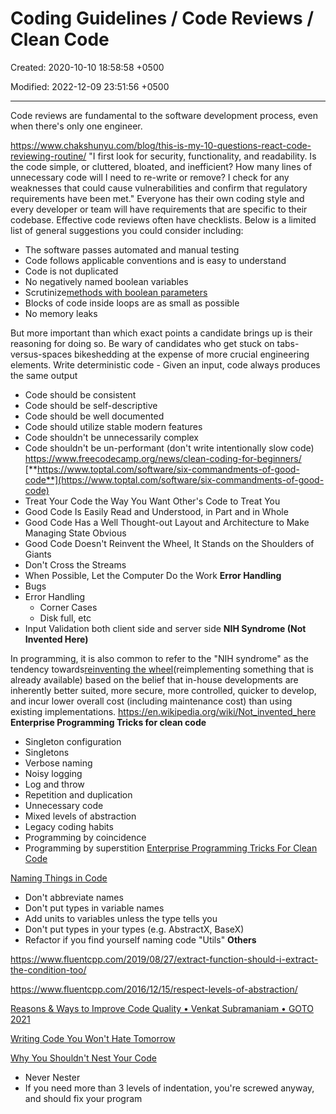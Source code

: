 # Coding Guidelines / Code Reviews / Clean Code

Created: 2020-10-10 18:58:58 +0500

Modified: 2022-12-09 23:51:56 +0500

---

Code reviews are fundamental to the software development process, even when there's only one engineer.

<https://www.chakshunyu.com/blog/this-is-my-10-questions-react-code-reviewing-routine/>
"I first look for security, functionality, and readability. Is the code simple, or cluttered, bloated, and inefficient? How many lines of unnecessary code will I need to re-write or remove? I check for any weaknesses that could cause vulnerabilities and confirm that regulatory requirements have been met."
Everyone has their own coding style and every developer or team will have requirements that are specific to their codebase. Effective code reviews often have checklists. Below is a limited list of general suggestions you could consider including:
-   The software passes automated and manual testing
-   Code follows applicable conventions and is easy to understand
-   Code is not duplicated
-   No negatively named boolean variables
-   Scrutinize[methods with boolean parameters](https://medium.com/@amlcurran/clean-code-the-curse-of-a-boolean-parameter-c237a830b7a3)
-   Blocks of code inside loops are as small as possible
-   No memory leaks

But more important than which exact points a candidate brings up is their reasoning for doing so. Be wary of candidates who get stuck on tabs-versus-spaces bikeshedding at the expense of more crucial engineering elements.
Write deterministic code - Given an input, code always produces the same output
-   Code should be consistent
-   Code should be self-descriptive
-   Code should be well documented
-   Code should utilize stable modern features
-   Code shouldn't be unnecessarily complex
-   Code shouldn't be un-performant (don't write intentionally slow code)
<https://www.freecodecamp.org/news/clean-coding-for-beginners/>
[**https://www.toptal.com/software/six-commandments-of-good-code**](https://www.toptal.com/software/six-commandments-of-good-code)
-   Treat Your Code the Way You Want Other's Code to Treat You
-   Good Code Is Easily Read and Understood, in Part and in Whole
-   Good Code Has a Well Thought-out Layout and Architecture to Make Managing State Obvious
-   Good Code Doesn't Reinvent the Wheel, It Stands on the Shoulders of Giants
-   Don't Cross the Streams
-   When Possible, Let the Computer Do the Work
**Error Handling**
-   Bugs
-   Error Handling
    -   Corner Cases
    -   Disk full, etc
-   Input Validation both client side and server side
**NIH Syndrome (Not Invented Here)**

In programming, it is also common to refer to the "NIH syndrome" as the tendency towards[reinventing the wheel](https://en.wikipedia.org/wiki/Reinventing_the_wheel)(reimplementing something that is already available) based on the belief that in-house developments are inherently better suited, more secure, more controlled, quicker to develop, and incur lower overall cost (including maintenance cost) than using existing implementations.
<https://en.wikipedia.org/wiki/Not_invented_here>
**Enterprise Programming Tricks for clean code**
-   Singleton configuration
-   Singletons
-   Verbose naming
-   Noisy logging
-   Log and throw
-   Repetition and duplication
-   Unnecessary code
-   Mixed levels of abstraction
-   Legacy coding habits
-   Programming by coincidence
-   Programming by superstition
[Enterprise Programming Tricks For Clean Code](https://www.youtube.com/watch?v=dC9vdQkU-xI)

[Naming Things in Code](https://www.youtube.com/watch?v=-J3wNP6u5YU)
-   Don't abbreviate names
-   Don't put types in variable names
-   Add units to variables unless the type tells you
-   Don't put types in your types (e.g. AbstractX, BaseX)
-   Refactor if you find yourself naming code "Utils"
**Others**

<https://www.fluentcpp.com/2019/08/27/extract-function-should-i-extract-the-condition-too/>

<https://www.fluentcpp.com/2016/12/15/respect-levels-of-abstraction/>

[Reasons & Ways to Improve Code Quality • Venkat Subramaniam • GOTO 2021](https://www.youtube.com/watch?v=znZlF4uQBN0)

[Writing Code You Won't Hate Tomorrow](https://www.youtube.com/watch?v=qjtMs7jQxEo)

[Why You Shouldn't Nest Your Code](https://www.youtube.com/watch?v=CFRhGnuXG-4)
-   Never Nester
-   If you need more than 3 levels of indentation, you're screwed anyway, and should fix your program

